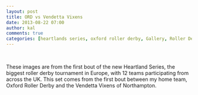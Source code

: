 ```yaml
---
layout: post
title: ORD vs Vendetta Vixens
date: 2013-08-22 07:00
author: kal
comments: true
categories: [heartlands series, oxford roller derby, Gallery, Roller Derby, vendetta vixens]
---
```

&nbsp;

These images are from the first bout of the new Heartland Series, the biggest roller derby tournament in Europe, with 12 teams participating from across the UK. This set comes from the first bout between my home team, Oxford Roller Derby and the Vendetta Vixens of Northampton.

&nbsp;
